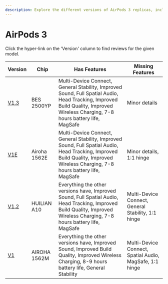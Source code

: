 ```yaml
---
description: Explore the different versions of AirPods 3 replicas, including their chip, features, and missing features. Click on the version hyperlinks to find reviews for each model.
---
```


# AirPods 3

Click the hyper-link on the 'Version' column to find reviews for the given model.

| Version                                                              | Chip         | Has Features                                                                                                                                                                    | Missing Features                                        |
|----------------------------------------------------------------------|--------------|---------------------------------------------------------------------------------------------------------------------------------------------------------------------------------|---------------------------------------------------------|
| [V1.3](https://www.reddit.com/r/AirReps/search?q=V1.3&restrict_sr=1) | BES 2500YP   | Multi-Device Connect, General Stability, Improved Sound, Full Spatial Audio, Head Tracking, Improved Build Quality, Improved Wireless Charging, 7-8 hours battery life, MagSafe | Minor details                                           |
| [V1E](https://www.reddit.com/r/AirReps/search?q=V1E&restrict_sr=1)   | Airoha 1562E | Multi-Device Connect, General Stability, Improved Sound, Full Spatial Audio, Head Tracking, Improved Build Quality, Improved Wireless Charging, 7-8 hours battery life, MagSafe | Minor details, 1:1 hinge                                |
| [V1.2](https://www.reddit.com/r/AirReps/search?q=V1.2&restrict_sr=1) | HUILIAN A10  | Everything the other versions have, Improved Sound, Full Spatial Audio, Head Tracking, Improved Build Quality, Improved Wireless Charging, 7-8 hours battery life, MagSafe      | Multi-Device Connect, General Stability, 1:1 hinge      |
| [V1](https://www.reddit.com/r/AirReps/search?q=V1&restrict_sr=1)     | AIROHA 1562M | Everything the other versions have, Improved Sound, Improved Build Quality, Improved Wireless Charging, 8-9 hours battery life, General Stability                               | Multi-Device Connect, Spatial Audio, MagSafe, 1:1 hinge |